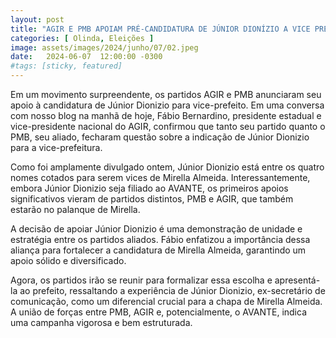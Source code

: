 ```yaml
---
layout: post
title: "AGIR E PMB APOIAM PRÉ-CANDIDATURA DE JÚNIOR DIONÍZIO A VICE PREFEITO DE MIRELLA ALMEIDA"
categories: [ Olinda, Eleições ]
image: assets/images/2024/junho/07/02.jpeg
date:   2024-06-07  12:00:00 -0300
#tags: [sticky, featured]
---
```

Em um movimento surpreendente, os partidos AGIR e PMB anunciaram seu apoio à candidatura de Júnior Dionizio para vice-prefeito. Em uma conversa com nosso blog na manhã de hoje, Fábio Bernardino, presidente estadual e vice-presidente nacional do AGIR, confirmou que tanto seu partido quanto o PMB, seu aliado, fecharam questão sobre a indicação de Júnior Dionizio para a vice-prefeitura.

Como foi amplamente divulgado ontem, Júnior Dionizio está entre os quatro nomes cotados para serem vices de Mirella Almeida. Interessantemente, embora Júnior Dionizio seja filiado ao AVANTE, os primeiros apoios significativos vieram de partidos distintos, PMB e AGIR, que também estarão no palanque de Mirella.

A decisão de apoiar Júnior Dionizio é uma demonstração de unidade e estratégia entre os partidos aliados. Fábio enfatizou a importância dessa aliança para fortalecer a candidatura de Mirella Almeida, garantindo um apoio sólido e diversificado.

Agora, os partidos irão se reunir para formalizar essa escolha e apresentá-la ao prefeito, ressaltando a experiência de Júnior Dionizio, ex-secretário de comunicação, como um diferencial crucial para a chapa de Mirella Almeida. A união de forças entre PMB, AGIR e, potencialmente, o AVANTE, indica uma campanha vigorosa e bem estruturada.
